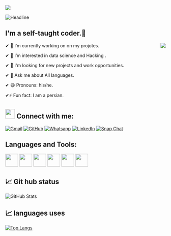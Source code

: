 ![](https://komarev.com/ghpvc/?username=mohamadhoseinmarvi&color=green)
  <div align="left">
        <img src="https://readme-typing-svg.herokuapp.com?color=%236FDA44&size=32&center=true&vCenter=true&width=600&height=50&lines=Hi+there+I'm+Hosein+%F0%9F%91%8B;" alt="Headline" />
    </div>

## I'm a self-taught coder.🌷


<img src="https://i.imgur.com/XhnYsP4.png" align="right">



✔ 🔭 I’m currently working on on my projotes.

✔ 🌱 I’m interested in data science and Hacking .

✔ 👯  I'm looking for new projects and work opportunities.

✔ 💬 Ask me about All languages.

✔ 😄 Pronouns: his/he.

✔⚡ Fun fact:  I am a persian.


## <img src="https://media.giphy.com/media/iY8CRBdQXODJSCERIr/giphy.gif" width="30px"> Connect with me:
<p align="left">
	<a href="mailto:mohamad.hosein.marviy@gmail.com"><img img src="https://img.shields.io/badge/gmail-%23EA4335.svg?style=plastic&logo=gmail&logoColor=white" alt="Gmail"/></a>
	<a href="https://github.com/mohamadhoseinmarvi"><img src="https://img.shields.io/badge/github-%23181717.svg?style=plastic&logo=github&logoColor=white" alt="GitHub"/></a>
	<a href="https://wa.me/+9890000000000"><img src="https://img.shields.io/badge/whatsapp-%2325D366.svg?style=plastic&logo=whatsapp&logoColor=white" alt="Whatsapp"/></a>
	<a href="https://www.linkedin.com/in/256-62378520b/"><img src="https://img.shields.io/badge/linkedin-%230A66C2.svg?style=plastic&logo=linkedin&logoColor=white" alt="LinkedIn"/></a>
	<a href="https://msng.link/o/?noo36_96=sc"><img src="https://img.shields.io/badge/snapchat-%23FFFC00.svg?style=plastic&logo=snapchat&logoColor=black" alt="Snap Chat"/></a>
</p>







## Languages and Tools:
<a href="https://code.visualstudio.com/"> <img src="https://svgshare.com/i/gTp.svg" width="40px" ></a>
<a href="https://html.com/"> <img src="https://svgshare.com/i/gW4.svg" width="40px" ></a>
<a href="https://css-tricks.com/"> <img src="https://svgshare.com/i/gVd.svg" width="40px" ></a>
<a href="https://www.javascript.com/"> <img src="https://svgshare.com/i/gWF.svg" width="40px" ></a>
<a href="https://getbootstrap.com/"> <img src="https://svgshare.com/i/gVe.svg" width="40px" ></a>
<a href="https://github.com"> <img src="https://svgshare.com/i/gVT.svg" width="40px" ></a>



## 📈 Git hub status
![GitHub Stats](https://github-readme-stats.vercel.app/api?username=mohamadhoseinmarvi&theme=radical)

## 📈 languages uses
[![Top Langs](https://github-readme-stats.vercel.app/api/top-langs/?username=mohamadhoseinmarvi&layout=compact)](https://github.com/anuraghazra/github-readme-stats)




